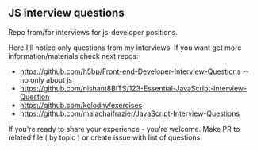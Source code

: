 ## JS interview questions

Repo from/for interviews for js-developer positions.

Here I'll notice only questions from my interviews. If you want get more information/materials check next repos:

 - https://github.com/h5bp/Front-end-Developer-Interview-Questions -- no only about js
 - https://github.com/nishant8BITS/123-Essential-JavaScript-Interview-Question
 - https://github.com/kolodny/exercises
 - https://github.com/malachaifrazier/JavaScript-Interview-Questions

If you're ready to share your experience - you're welcome. Make PR to related file ( by topic ) or create issue with list of questions
